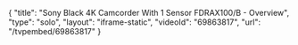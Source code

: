 {
    "title": "Sony Black 4K Camcorder With 1 Sensor FDRAX100\/B - Overview",
    "type": "solo",
    "layout": "iframe-static",
    "videoId": "69863817",
    "url": "\/tvpembed\/69863817"
}